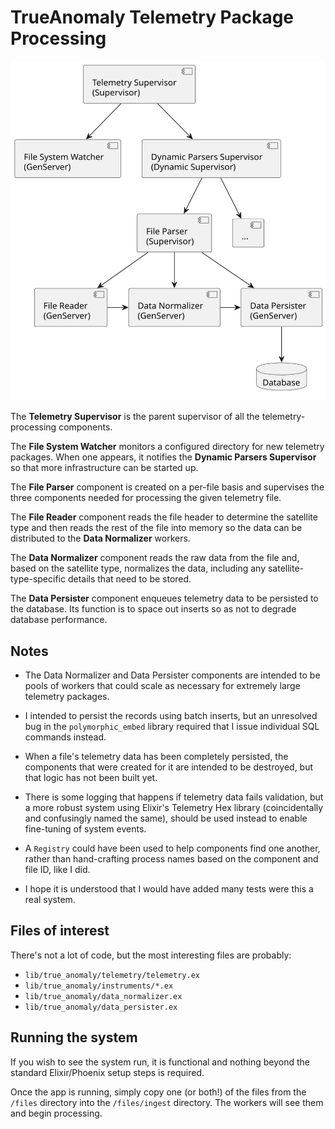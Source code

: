 # TrueAnomaly Telemetry Package Processing

![UML Diagram](docs/telemetry.svg)

The **Telemetry Supervisor** is the parent supervisor of all the telemetry-processing components.

The **File System Watcher** monitors a configured directory for new telemetry packages. When one appears, it notifies the **Dynamic Parsers Supervisor** so that more infrastructure can be started up.

The **File Parser** component is created on a per-file basis and supervises the three components needed for processing the given telemetry file.

The **File Reader** component reads the file header to determine the satellite type and then reads the rest of the file into memory so the data can be distributed to the **Data Normalizer** workers.

The **Data Normalizer** component reads the raw data from the file and, based on the satellite type, normalizes the data, including any satellite-type-specific details that need to be stored.

The **Data Persister** component enqueues telemetry data to be persisted to the database. Its function is to space out inserts so as not to degrade database performance.

## Notes

* The Data Normalizer and Data Persister components are intended to be pools of workers that could scale as necessary for extremely large telemetry packages.

* I intended to persist the records using batch inserts, but an unresolved bug in the `polymorphic_embed` library required that I issue individual SQL commands instead.

* When a file's telemetry data has been completely persisted, the components that were created for it are intended to be destroyed, but that logic has not been built yet.

* There is some logging that happens if telemetry data fails validation, but a more robust system using Elixir's Telemetry Hex library (coincidentally and confusingly named the same), should be used instead to enable fine-tuning of system events.

* A `Registry` could have been used to help components find one another, rather than hand-crafting process names based on the component and file ID, like I did.

* I hope it is understood that I would have added many tests were this a real system.

## Files of interest

There's not a lot of code, but the most interesting files are probably:

* `lib/true_anomaly/telemetry/telemetry.ex`
* `lib/true_anomaly/instruments/*.ex`
* `lib/true_anomaly/data_normalizer.ex`
* `lib/true_anomaly/data_persister.ex`

## Running the system

If you wish to see the system run, it is functional and nothing beyond the standard Elixir/Phoenix setup steps is required.

Once the app is running, simply copy one (or both!) of the files from the `/files` directory into the `/files/ingest` directory. The workers will see them and begin processing.
